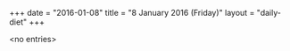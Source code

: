 +++
date = "2016-01-08"
title = "8 January 2016 (Friday)"
layout = "daily-diet"
+++


\<no entries\>

